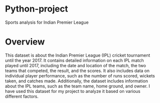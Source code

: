 # Python-project
Sports analysis for Indian Premier League

# Overview
This dataset is about the Indian Premier League (IPL) cricket tournament until the year 2017. It contains detailed information on each IPL match played until 2017, including the date and location of the match, the two teams that competed, the result, and the scores. It also includes data on individual player performance, such as the number of runs scored, wickets taken, and catches made. Additionally, the dataset includes information about the IPL teams, such as the team name, home ground, and owner. I have used this dataset for my project to analyze it based on various different factors.
